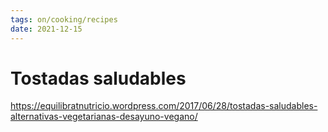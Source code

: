 ```yaml
---
tags: on/cooking/recipes
date: 2021-12-15
---
```

# Tostadas saludables 

https://equilibratnutricio.wordpress.com/2017/06/28/tostadas-saludables-alternativas-vegetarianas-desayuno-vegano/